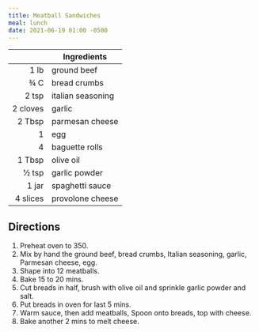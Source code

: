 ```yaml
---
title: Meatball Sandwiches
meal: lunch
date: 2021-06-19 01:00 -0500
---
```


|| Ingredients |
|-:|-|
1 lb     | ground beef
¾ C      | bread crumbs
2 tsp    | italian seasoning
2 cloves | garlic
2 Tbsp   | parmesan cheese
1        | egg
4        | baguette rolls
1 Tbsp   | olive oil
½ tsp    | garlic powder
1 jar    | spaghetti sauce
4 slices | provolone cheese

## Directions

1. Preheat oven to 350.
2. Mix by hand the ground beef, bread crumbs, Italian seasoning, garlic, Parmesan cheese, egg.
3. Shape into 12 meatballs.
4. Bake 15 to 20 mins.
5. Cut breads in half, brush with olive oil and sprinkle garlic powder and salt.
6. Put breads in oven for last 5 mins.
7. Warm sauce, then add meatballs, Spoon onto breads, top with cheese.
8. Bake another 2 mins to melt cheese.


